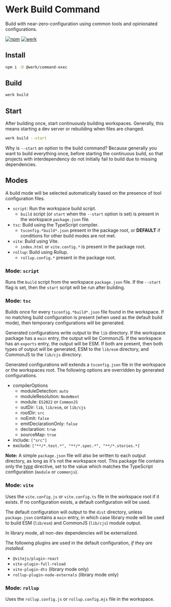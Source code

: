 # Werk Build Command

Build with near-zero-configuration using common tools and opinionated configurations.

[![npm](https://img.shields.io/npm/v/@werk/command-build?label=NPM)](https://www.npmjs.com/package/@werk/command-build)
[![werk](https://img.shields.io/npm/v/@werk/cli?label=Werk&color=purple)](https://www.npmjs.com/package/@werk/cli)

## Install

```sh
npm i -D @werk/command-exec
```

## Build

```sh
werk build
```

## Start

After building once, start continuously building workspaces. Generally, this means starting a dev server or rebuilding when files are changed.

```sh
werk build --start
```

Why is `--start` an option to the build command? Because generally you want to build everything once, before starting the continuous build, so that projects with interdependency do not initially fail to build due to missing dependencies.

## Modes

A build mode will be selected automatically based on the presence of tool configuration files.

- `script`: Run the workspace build script.
  - `build` script (or `start` when the `--start` option is set) is present in the workspace `package.json` file.
- `tsc`: Build using the TypeScript compiler.
  - `tsconfig.*build*.json` present in the package root, or **DEFAULT** if conditions for other build modes are not met.
- `vite`: Build using Vite.
  - `index.html` or `vite.config.*` is present in the package root.
- `rollup`: Build using Rollup.
  - `rollup.config.*` present in the package root.

### Mode: `script`

Runs the `build` script from the workspace `package.json` file. If the `--start` flag is set, then the `start` script will be run after building.

### Mode: `tsc`

Builds once for every `tsconfig.*build*.json` file found in the workspace. If no matching build configuration is present (when used as the default build mode), then temporary configurations will be generated.

Generated configurations write output to the `lib` directory. If the workspace package has a `main` entry, the output will be CommonJS. If the workspace has an `exports` entry, the output will be ESM. If both are present, then both types of output will be generated, ESM to the `lib/esm` directory, and CommonJS to the `lib/cjs` directory.

Generated configurations will extends a `tsconfig.json` file in the workspace or the workspaces root. The following options are overridden by generated configurations.

- compilerOptions
  - moduleDetection: `auto`
  - moduleResolution: `NodeNext`
  - module: `ES2022` or `CommonJS`
  - outDir: `lib`, `lib/esm`, or `lib/cjs`
  - rootDir: `src`
  - noEmit: `false`
  - emitDeclarationOnly: `false`
  - declaration: `true`
  - sourceMap: `true`
- include: `["src"]`
- exclude: `["**/*.test.*", "**/*.spec.*", "**/*.stories.*]`

**Note:** A simple `package.json` file will also be written to each output directory, as long as it's not the workspace root. This package file contains only the [type](https://nodejs.org/api/packages.html#type) directive, set to the value which matches the TypeScript configuration (`module` or `commonjs`).

### Mode: `vite`

Uses the `vite.config.js` or `vite.config.ts` file in the workspace root if it exists. If no configuration exists, a default configuration will be used.

The default configuration will output to the `dist` directory, unless `package.json` contains a `main` entry, in which case library mode will be used to build ESM (`lib/esm`) and CommonJS (`lib/cjs`) module output.

In library mode, all non-dev dependencies will be externalized.

The following plugins are used in the default configuration, _if they are installed._

- `@vitejs/plugin-react`
- `vite-plugin-full-reload`
- `vite-plugin-dts` (library mode only)
- `rollup-plugin-node-externals` (library mode only)

### Mode: `rollup`

Uses the `rollup.config.js` or `rollup.config.mjs` file in the workspace.

